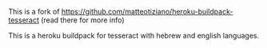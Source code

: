 This is a fork of https://github.com/matteotiziano/heroku-buildpack-tesseract
(read there for more info)


This is a heroku buildpack for tesseract with hebrew and english languages.